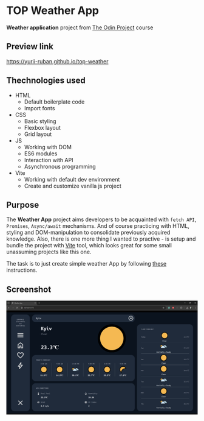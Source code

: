 # TOP Weather App

**Weather application** project from [The Odin Project](https://www.theodinproject.com/about) course

## Preview link

https://yurii-ruban.github.io/top-weather

## Thechnologies used

- HTML
  - Default boilerplate code
  - Import fonts
- CSS
  - Basic styling
  - Flexbox layout
  - Grid layout
- JS
  - Working with DOM
  - ES6 modules
  - Interaction with API
  - Asynchronous programming
- Vite
  - Working with default dev environment
  - Create and customize vanilla js project

## Purpose

The **Weather App** project aims developers to be acquainted with `fetch API`, `Promises`, `Async/await` mechanisms. And of course practicing with HTML, styling and DOM-manipulation to consolidate previously acquired knowledge.
Also, there is one more thing I wanted to practive - is setup and bundle the project with [Vite](https://vite.dev/guide/) tool, which looks great for some small unassuming projects like this one.

The task is to just create simple weather App by following [these](https://www.theodinproject.com/lessons/node-path-javascript-weather-app) instructions.

## Screenshot

![Screenshot](./public/img/screenshot.png)
